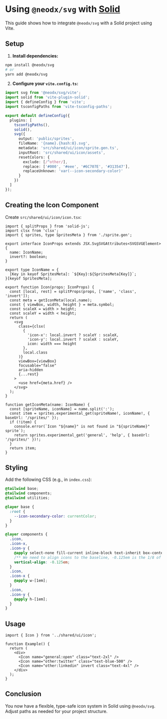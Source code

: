 # Using `@neodx/svg` with [Solid](https://www.solidjs.com/)

This guide shows how to integrate `@neodx/svg` with a Solid project using Vite.

## Setup

1. **Install dependencies:**

```bash
npm install @neodx/svg
# or
yarn add @neodx/svg
```

2. **Configure your `vite.config.ts`:**

```ts
import svg from '@neodx/svg/vite';
import solid from 'vite-plugin-solid';
import { defineConfig } from 'vite';
import tsconfigPaths from 'vite-tsconfig-paths';

export default defineConfig({
  plugins: [
    tsconfigPaths(),
    solid(),
    svg({
      output: 'public/sprites',
      fileName: '{name}.{hash:8}.svg',
      metadata: 'src/shared/ui/icon/sprite.gen.ts',
      inputRoot: 'src/shared/ui/icon/assets',
      resetColors: {
        exclude: [/^other/],
        replace: ['#000', '#eee', '#6C707E', '#313547'],
        replaceUnknown: 'var(--icon-secondary-color)'
      }
    })
  ]
});
```

## Creating the Icon Component

Create `src/shared/ui/icon/icon.tsx`:

```tsx
import { splitProps } from 'solid-js';
import clsx from 'clsx';
import { sprites, type SpritesMeta } from './sprite.gen';

export interface IconProps extends JSX.SvgSVGAttributes<SVGSVGElement> {
  name: IconName;
  invert?: boolean;
}

export type IconName = {
  [Key in keyof SpritesMeta]: `${Key}:${SpritesMeta[Key]}`;
}[keyof SpritesMeta];

export function Icon(props: IconProps) {
  const [local, rest] = splitProps(props, ['name', 'class', 'invert']);
  const meta = getIconMeta(local.name);
  const { viewBox, width, height } = meta.symbol;
  const scaleX = width > height;
  const scaleY = width < height;
  return (
    <svg
      class={clsx(
        {
          'icon-x': local.invert ? scaleY : scaleX,
          'icon-y': local.invert ? scaleX : scaleY,
          icon: width === height
        },
        local.class
      )}
      viewBox={viewBox}
      focusable="false"
      aria-hidden
      {...rest}
    >
      <use href={meta.href} />
    </svg>
  );
}

function getIconMeta(name: IconName) {
  const [spriteName, iconName] = name.split(':');
  const item = sprites.experimental_get(spriteName!, iconName!, { baseUrl: '/sprites/' });
  if (!item) {
    console.error(`Icon "${name}" is not found in "${spriteName}" sprite`);
    return sprites.experimental_get('general', 'help', { baseUrl: '/sprites/' })!;
  }
  return item;
}
```

## Styling

Add the following CSS (e.g., in `index.css`):

```css
@tailwind base;
@tailwind components;
@tailwind utilities;

@layer base {
  :root {
    --icon-secondary-color: currentColor;
  }
}

@layer components {
  .icon,
  .icon-x,
  .icon-y {
    @apply select-none fill-current inline-block text-inherit box-content;
    /** We need to align icons to the baseline, -0.125em is the 1/8 of the icon height */
    vertical-align: -0.125em;
  }
  .icon,
  .icon-x {
    @apply w-[1em];
  }
  .icon,
  .icon-y {
    @apply h-[1em];
  }
}
```

## Usage

```tsx
import { Icon } from '../shared/ui/icon';

function Example() {
  return (
    <div>
      <Icon name="general:open" class="text-2xl" />
      <Icon name="other:twitter" class="text-blue-500" />
      <Icon name="other:linkedin" invert class="text-4xl" />
    </div>
  );
}
```

## Conclusion

You now have a flexible, type-safe icon system in Solid using `@neodx/svg`. Adjust paths as needed for your project structure.
